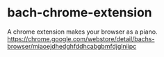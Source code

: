 bach-chrome-extension
=====================

A chrome extension makes your browser as a piano.   https://chrome.google.com/webstore/detail/bachs-browser/miaoejdhedghfddhcabgbmfdjglniipc

